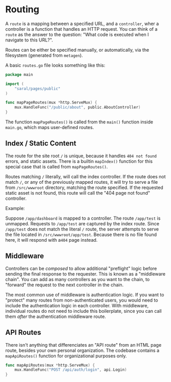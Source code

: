 # Routing
A `route` is a mapping between a specified URL, and a `controller`, wher a controller is a function that handles an HTTP request.
You can think of a `route` as the answer to the question: "What code is executed when I navigate to this URL?".

Routes can be either be specified manually, or automatically, via the filesystem (generated from `metagen`).

A basic `routes.go` file looks something like this:
```go
package main

import (
    "saral/pages/public"
)

func mapPageRoutes(mux *http.ServeMux) {
    mux.HandleFunc("/public/about", public.AboutController)
}
```

The function `mapPageRoutes()` is called from the `main()` function inside `main.go`, which maps user-defined routes.

## Index / Static Content

The route for the site root `/` is unique, because it handles `404 not found` errors, and static assets.
There is a builtin `mapIndex()` function for this special case that is called from `mapPageRoutes()`.

Routes matching `/` literally, will call the index controller.
If the route does not match `/`, or any of the previously mapped routes, it will try to serve a file from `/src/wwwroot` directory, matching the route specified.
If the requested static asset is not found, this route will call the "404 page not found" controller.

Example:

Suppose `/app/dashboard` is mapped to a controller.
The route `/app/test` is unmapped.
Requests to `/app/test` are captured by the index route.
Since `/app/test` does not match the literal `/` route, the server attempts to serve the file located in `/src/wwwroot/app/test`.
Because there is no file found here, it will respond with a`404` page instead.

## Middleware
Controllers can be _composed_ to allow additional "preflight" logic before sending the final response to the requester.
This is known as a "middleware chain".
You can add as many controllers as you want to the chain, to "forward" the request to the next controller in the chain.

The most common use of middleware is authentication logic.
If you want to "protect" many routes from non-authenticated users, you would need to include the authentication logic in each controller.
With middleware, individual routes do not need to include this boilerplate, since you can call them _after_ the authentication middleware route.

## API Routes

There isn't anything that differenciates an "API route" from an HTML page route, besides your own personal organization.
The codebase contains a `mapApiRoutes()` function for organizational purposes only.

```go
func mapApiRoutes(mux *http.ServeMux) {
    mux.HandleFunc("POST /api/auth/login", api.Login)
}
```